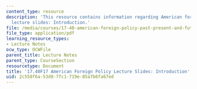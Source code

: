```yaml
---
content_type: resource
description: 'This resource contains information regarding American foreign policy
  lecture slides: Introduction.'
file: /media/courses/17-40-american-foreign-policy-past-present-and-future-fall-2017/2c558f6a53d87fc1719e85a7b6fa67ed_MIT17_40F17_Introduction.pdf
file_type: application/pdf
learning_resource_types:
- Lecture Notes
ocw_type: OCWFile
parent_title: Lecture Notes
parent_type: CourseSection
resourcetype: Document
title: '17.40F17 American Foreign Policy Lecture Slides: Introduction'
uid: 2c558f6a-53d8-7fc1-719e-85a7b6fa67ed
---
```

